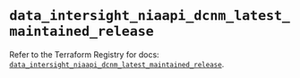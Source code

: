 # `data_intersight_niaapi_dcnm_latest_maintained_release`

Refer to the Terraform Registry for docs: [`data_intersight_niaapi_dcnm_latest_maintained_release`](https://registry.terraform.io/providers/ciscodevnet/intersight/1.0.71/docs/data-sources/niaapi_dcnm_latest_maintained_release).
